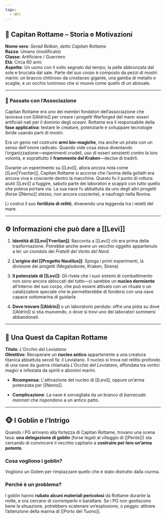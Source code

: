 ```yaml
---
tags:
  - NPC
---
```


## 🧱 **Capitan Rottame – Storia e Motivazioni**

**Nome vero**: _Serad Relkan, detto Capitan Rottame_  
**Razza**: Umano (modificato)  
**Classe**: Artificiere / Guerriero  
**Età**: Circa 60 anni  
**Aspetto**: Un uomo con il volto segnato dal tempo, la pelle abbronzata dal sole e bruciata dal sale. Parte del suo corpo è composto da pezzi di mostri marini: un braccio chitinoso da crostaceo gigante, una gamba di metallo e scaglie, e un occhio luminoso che si muove come quello di un abissale.

---

### 🔧 **Passato con l’Associazione**

Capitan Rottame era uno dei membri fondatori dell’associazione che lavorava con [[Aldrin]] per creare i progetti Warforged del mare: esseri artificiali nati per il dominio degli oceani. Rottame era il responsabile della **fase applicativa**: testare le creature, potenziarle e sviluppare tecnologie ibride usando parti di mostri.

Era un genio nel costruire **armi bio-magiche**, ma anche un pirata con un senso dell'onore radicato. Quando vide cosa stava diventando l’organizzazione—esperimenti crudeli, uso di esseri senzienti contro la loro volontà, e soprattutto il **frammento del Kraken**—decise di tradirli.

Durante un esperimento su [[Levi]], allora ancora nota come _[[Levi|Yverlian]]_, Capitan Rottame si accorse che l’anima della goliath era ancora viva e cosciente dentro la macchina. Questo fu il punto di rottura: aiutò [[Levi]] a fuggire, sabotò parte dei laboratori e scappò con tutto quello che poteva portare via. La sua nave fu abbattuta da uno degli altri progetti (forse [[Nemo]] stesso, non ancora cosciente), e naufragò nella Rovina.

Lì costruì il suo **fortilizio di relitti**, divenendo una leggenda tra i reietti del mare.

---

## ⚙️ **Informazioni che può dare a [[Levi]]**

1. **Identità di [[Levi|Yverlian]]**: Racconta a [[Levi]] chi era prima della trasformazione. Potrebbe anche avere un vecchio oggetto appartenuto a lei: un ciondolo dei _Fratelli del Vento del Nord_.
    
2. **L’origine del [[Progetto Nautilus]]**: Spiega i primi esperimenti, la divisione dei progetti (Megalodonte, Kraken, Sirena)
    
3. **Il potenziale di [[Levi]]**: Gli rivela che i suoi sistemi di combattimento non sono ancora sbloccati del tutto—ci sarebbe un **nucleo dormiente** all’interno del suo corpo, che può essere attivato con un rituale o un catalizzatore speciale che le permetterebbe di fondersi con una nave capace sottomarina di guidarla
    
4. **Dove trovare [[Aldrin]]** o un laboratorio perduto: offre una pista su dove [[Aldrin]] si stia muovendo, o dove si trovi uno dei laboratori sommersi abbandonati.
    

---

## 🎯 **Una Quest da Capitan Rottame**

**Titolo**: _L’Occhio del Leviatano_  
**Obiettivo**: Recuperare un **nucleo antico** appartenente a una creatura titanica abbattuta secoli fa: il Leviatano. Il nucleo si trova nel relitto profondo di una nave da guerra chiamata _L’Occhio del Leviatano_, affondata tra vortici magici e infestata da spiriti e abomini marini.

- **Ricompensa**: L'attivazione del nucleo di [[Levi]], oppure un’arma potenziata per [[Nemo]].
    
- **Complicazione**: La nave è sorvegliata da un branco di _barracuda mannari_ che rispondono a un antico patto.
    

---

## 🐵 **I Goblin e l’Intrigo**

Quando i PG arrivano alla fortezza di Capitan Rottame, trovano una scena tesa: **una delegazione di goblin** (forse legati al villaggio di [[Pente]]) sta cercando di convincere il vecchio capitano a **costruire per loro un’arma potente**.

### Cosa vogliono i goblin?
Vogliono un Golem per rimpiazzare quello che è stato distrutto dalla ciurma.

### Perché è un problema?

I goblin hanno **rubato alcuni materiali pericolosi** da Rottame durante la notte, e ora cercano di corromperlo o barattare. Se i PG non gestiscono bene la situazione, potrebbero scatenare un’esplosione, o peggio: attirare l’attenzione della marina di [[Porto del Tuono]].
